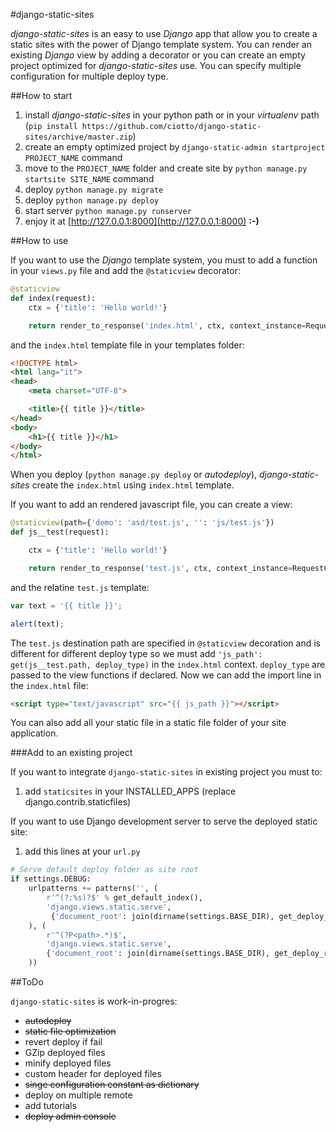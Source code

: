 #django-static-sites

*django-static-sites* is an easy to use *Django* app that allow you to create a static sites with the power of Django
template system. You can render an existing *Django* view by adding a decorator or you can create an empty project
optimized for *django-static-sites* use. You can specify multiple configuration for multiple deploy type.


##How to start

1. install *django-static-sites* in your python path or in your *virtualenv* path
(`pip install https://github.com/ciotto/django-static-sites/archive/master.zip`)
2. create an empty optimized project by `django-static-admin startproject PROJECT_NAME` command
3. move to the `PROJECT_NAME` folder and create site by `python manage.py startsite SITE_NAME` command
4. deploy `python manage.py migrate`
5. deploy `python manage.py deploy`
6. start server `python manage.py runserver`
7. enjoy it at [http://127.0.0.1:8000](http://127.0.0.1:8000) **:-)**


##How to use

If you want to use the *Django* template system, you must to add a function in your `views.py` file and add the
`@staticview` decorator:

```python
@staticview
def index(request):
    ctx = {'title': 'Hello world!'}

    return render_to_response('index.html', ctx, context_instance=RequestContext(request))
```

and the `index.html` template file in your templates folder:

```html
<!DOCTYPE html>
<html lang="it">
<head>
    <meta charset="UTF-8">

    <title>{{ title }}</title>
</head>
<body>
    <h1>{{ title }}</h1>
</body>
</html>
```
When you deploy (`python manage.py deploy` or *autodeploy*), *django-static-sites* create the `index.html` using
`index.html` template.

If you want to add an rendered javascript file, you can create a view:

```python
@staticview(path={'demo': 'asd/test.js', '': 'js/test.js'})
def js__test(request):

    ctx = {'title': 'Hello world!'}

    return render_to_response('test.js', ctx, context_instance=RequestContext(request))
```

and the relatine `test.js` template:

```javascript
var text = '{{ title }}';

alert(text);
```

The `test.js` destination path are specified in `@staticview` decoration and is different for different deploy type so
we must add `'js_path': get(js__test.path, deploy_type)` in the `index.html` context. `deploy_type` are passed to the view
functions if declared. Now we can add the import line in the `index.html` file:

```html
<script type="text/javascript" src="{{ js_path }}"></script>
```

You can also add all your static file in a static file folder of your site application.

###Add to an existing project

If you want to integrate `django-static-sites` in existing project you must to:

1. add `staticsites` in your INSTALLED_APPS (replace django.contrib.staticfiles)

If you want to use Django development server to serve the deployed static site:

1. add this lines at your `url.py`

```python
# Serve default deploy folder as site root
if settings.DEBUG:
    urlpatterns += patterns('', (
        r'^(?:%s)?$' % get_default_index(),
        'django.views.static.serve',
         {'document_root': join(dirname(settings.BASE_DIR), get_deploy_root()), 'path': get_default_index()}
    ), (
        r'^(?P<path>.*)$',
        'django.views.static.serve',
        {'document_root': join(dirname(settings.BASE_DIR), get_deploy_root())}
    ))
```

##ToDo

`django-static-sites` is work-in-progres:

* ~~autodeploy~~
* ~~static file optimization~~
* revert deploy if fail
* GZip deployed files
* minify deployed files
* custom header for deployed files
* ~~singe configuration constant as dictionary~~
* deploy on multiple remote
* add tutorials
* ~~deploy admin console~~
